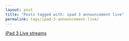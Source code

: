 ```yaml
---
layout: post
title: "Posts tagged with: ipad 3 announcement live"
permalink: tags/ipad-3-announcement-live/
---
```

[iPad 3 Live streams](/2012/03/ipad-3-live-streams)
